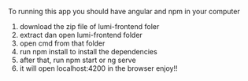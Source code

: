 To running this app you should have angular and npm in your computer

1. download the zip file of lumi-frontend foler
2. extract dan open lumi-frontend folder
3. open cmd from that folder
4. run npm install to install the dependencies
5. after that, run npm start or ng serve
6. it will open localhost:4200 in the browser
enjoy!!
